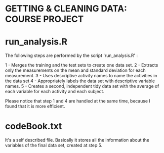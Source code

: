 GETTING &amp; CLEANING DATA: COURSE PROJECT
==============

run_analysis.R
==============

The following steps are performed by the script 'run_analysis.R' :

  1 - Merges the training and the test sets to create one data set.
  2 - Extracts only the measurements on the mean and standard deviation for each measurement. 
  3 - Uses descriptive activity names to name the activities in the data set
  4 - Appropriately labels the data set with descriptive variable names. 
  5 - Creates a second, independent tidy data set with the average of each variable for each activity and each subject. 

Please notice that step 1 and 4 are handled at the same time, because I found that it is more efficient. 

codeBook.txt
==============

It's a self described file. 
Basically it stores all the information about the variables of the final data set, created at step 5.

